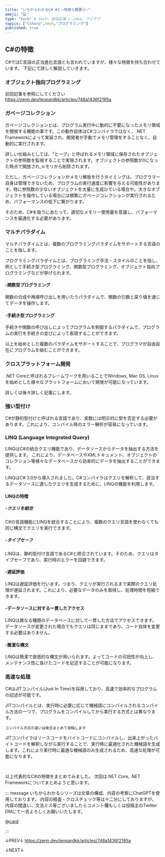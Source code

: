 ```yaml
---
title: "いちからわかるC# #2 ~特徴と概要②~"
emoji: "💻"
type: "tech" # tech: 技術記事 / idea: アイデア
topics: ["Csharp",tech,"プログラミング"]
published: true
---
```


## C#の特徴
C#ではC言語の正当進化言語とも言われていますが、様々な特徴を持ち合わせています。
下記にて詳しく解説していきます。

### オブジェクト指向プログラミング

前回記事を参照にしてください
https://zenn.dev/leopardkk/articles/748a1436f2195a

### ガベージコレクション

ガベージコレクションとは、プログラム実行中に動的に不要になったメモリ領域を開放する機能の事です。この動作自体はC#コンパイラではなく、.NET Frameworkによって実装され、開発者が手動でメモリ管理をすることなく、自動的に実行されます。

詳しい仕組みとしては、「ヒープ」と呼ばれるメモリ領域に保存されたオブジェクトの参照数を監視することで実現されます。オブジェクトの参照数が0になった時点で開放され,メモリから削除されます。

ただし、ガベージコレクションがメモリ解放を行うタイミングは、プログラマー自身は管理できないため、プログラムの実行速度に影響を与える可能性があります。特に参照数の少ないオブジェクトを大量に生成ひている場合や。大きなオブジェクトを操作している場合には頻繁にガベージコレクションが実行されるため、パフォーマンスの低下に繋がります。

そのため、C#を扱うにあたって、適切なメモリー使用量を意識し、パフォーマンスを最適化する必要があります。

### マルチパラダイム

マルチパラダイムとは、複数のプログラミングパラダイムをサポートする言語のことを指します。

プログラミングパラダイムとは、プログラミング手法・スタイルのことを指し、例として手続き型プログラミング、関数型プログラミング、オブジェクト指向プログラミングなどが挙げられます。

#### -関数型プログラミング

関数の合成や再帰呼び出しを用いたうパラダイムで、関数の引数と戻り値を通じてデータを操作します。

#### -手続き型プログラミング

手続きや関数の呼び出しによってプログラムを制御するパラダイムで、プログラムの実行を手続きの並びによって表現することができます。

以上を始めとした複数のパラダイムをサポートすることで、プログラマが自由自在にプログラムを組むことができます。

### クロスプラットフォーム開発

.NET Coreと呼ばれるフレームワークを用いることでWindows, Mac OS, Linuxを始めとした様々なプラットフォームにおいて開発が可能になっています。

詳しくは後々詳しく記事にします。

### 強い型付け

C#が静的型付けと呼ばれる言語であり、変数には明示的に型を否定する必要があります。これにより、コンパイル時のエラー解析が容易になっています。

### LINQ (Language Integrated Query)

LINQはC#の統合クエリ機能であり、データソースからデータを抽出する方法を提供します。
これにより、データベースやXMLドキュメント、オブジェクトのコレクション等様々なデータベースから効率的にデータを抽出することができます。

LINQはC# 3.0から導入されました。C#コンパイラはクエリを解析して、該当するデータソースに適したクエリを生成するために、LINQの機能を利用します。

#### LINQの特徴

##### -クエリを結合

C#の言語機能にLINQを統合することにより、複数のクエリ言語を使わなくても同じ構文でクエリを実行できます。

##### -タイプセーフ　

LINQは、静的型付け言語であるC#と統合されています。そのため、クエリはタイプセーフであり、実行時のエラーを回避できます。

#### -遅延評価

LINQは遅延評価を行います。つまり、クエリが実行されるまで実際のクエリ処理が遅延されます。これにより、必要なデータのみを取得し、処理時間を短縮できます。

#### -データソースに対する一貫したアクセス

LINQは異なる種類のデータベースに対して一貫した方法でアクセスできます。データソースが変更された場合でもクエリは同じままであり、コード自体を変更する必要はありません。

#### -簡潔な構文

LINQは簡潔で直感的な構文が用いられます。よってコードの可読性が向上し、メンテナンス性に長けたコードを記述することが可能になります。

### 高速な処理

C#はJITコンパイル(Just In Time)を採用しており、高速で効率的なプログラムの記述が可能です。

JITコンパイルとは、実行時に必要に応じて機械語にコンパイルされるコンパイル方法の一つで、プログラムをコンパイルしてから実行する方式とは異なります。

`コンパイル方式の違いは後日まとめて投稿します`

JITコンパイラはソースコードをバイトコードにコンパイルし、出来上がったバイトコードを解釈しながら実行することで、実行時に最適化された機械語を生成します。これにより実行時に最適な機械語のみ生成されるため、高速な処理が可能になります。

<br>

以上代表的なC#の特徴をまとめてみました。
次回は.NET Core, .NET Frameworkについてまとめようと思います。

::: message
いちからわかるシリーズは文章の構成、内容の考察にChatGPTを使用しております。
内容の精査・クロスチェック等は十二分にしておりますが、内容の間違い、文法ミス等ございましたらコメント欄もしくは投稿主のTwitter DMにて一言よろしくお願いいたします。

@[card](https://www.twitter.com/@Ao_Skyblue__)

:::

↓PREV↓
https://zenn.dev/leopardkk/articles/748a1436f2195a

↓NEXT↓